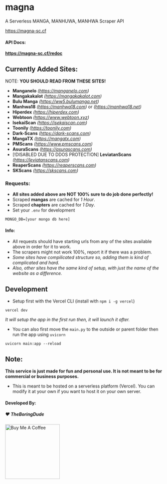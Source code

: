 # magna
A Serverless MANGA, MANHUWA, MANHWA Scraper API

https://magna-sc.cf

#### API Docs:
**https://magna-sc.cf/redoc**

## Currently Added Sites:
NOTE: **YOU SHOULD READ FROM THESE SITES!**

- **Manganelo** *(https://manganelo.com)*
- **Mangakakalot** *(https://mangakakalot.com)*
- **Bulu Manga** *(https://ww5.bulumanga.net)*
- **Manhwa18** *(https://manhwa18.com)* or *(https://manhwa18.net)*
- **Hiperdex** *(https://hiperdex.com)*
- **Webtoon** *(https://www.webtoon.xyz)*
- **IsekaiScan** *(https://isekaiscan.com)*
- **Toonily** *(https://toonily.com)*
- **Dark-Scans** *(https://dark-scans.com)*
- **MangaTX** *(https://mangatx.com)*
- **PMScans** *(https://www.pmscans.com)*
- **AsuraScans** *(https://asurascans.com)*
- [!DISABLED DUE TO DDOS PROTECTION] **LeviatanScans** *(https://leviatanscans.com)*
- **ReaperScans** *(https://reaperscans.com)*
- **SKScans** *(https://skscans.com)*

### Requests:
- **All sites added above are NOT 100% sure to do job done perfectly!**
- Scraped **mangas** are cached for *1 Hour*.
- Scraped **chapters** are cached for *1 Day*.
- Set your `.env` for development
```
MONGO_DB=[your mongo db here]
```

#### Info:
- All requests should have starting urls from any of the sites available above in order for it to work.
- The scrapers might not work 100%, report it if there was a problem.
- *Some sites have compilicated structure so, adding them is kind of complicated and hard.*
- *Also, other sites have the same kind of setup, with just the name of the website as a difference.*

## Development
- Setup first with the Vercel CLI (install with `npm i -g vercel`)
```
vercel dev
```
*It will setup the app in the first run then, it will launch it after.*
- You can also first move the `main.py` to the outside or parent folder then run the app using `uvicorn`
```
uvicorn main:app --reload
```

## Note:
**This service is just made for fun and personal use. It is not meant to be for commercial or business purposes.**
- This is meant to be hosted on a serverless platform (Vercel). You can modify it at your own if you want to host it on your own server.

#### Developed By:
##### :heart: TheBoringDude

<a href="https://www.buymeacoffee.com/theboringdude" target="_blank"><img src="https://cdn.buymeacoffee.com/buttons/v2/default-yellow.png" alt="Buy Me A Coffee" width="175" ></a>